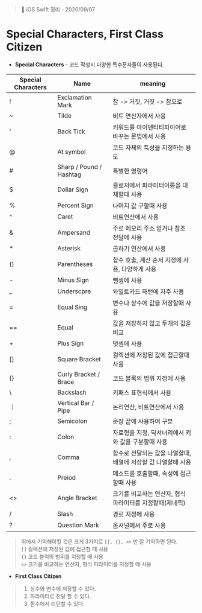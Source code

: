 > 📝 iOS Swift 정리 - 2020/09/07

# Special Characters, First Class Citizen
- **Special Characters** - 코드 작성시 다양한 특수문자들이 사용된다.

| Special Characters | Name | meaning |
|--|--|--|
| ! | Exclamation Mark | 참 -> 거짓, 거짓 -> 참으로   |
| ~ | Tilde | 비트 연산자에서 사용 |
| ' | Back Tick | 키워드를 아이덴티티파이어로 바꾸는 문법에서 사용 |
| @ | At symbol | 코드 자체의 특성을 지정하는 용도 |
| # | Sharp / Pound / Hashtag | 특별한 명령어 |
| $ | Dollar Sign | 클로저에서 파라미터이름을 대체할때 사용 |
| % | Percent Sign | 나머지 값 구할때 사용 |
| ^ | Caret | 비트연산에서 사용 |
| & | Ampersand | 주로 메모리 주소 얻거나 참조 전달에 사용 |
| * | Asterisk | 곱하기 연산에서 사용 |
| () | Parentheses | 함수 호출, 계산 순서 지정에 사용, 다양하게 사용 |
| - | Minus Sign | 뺄셈에 사용 |
| _ | Underscpre | 와일트카드 패턴에 자주 사용 |
| = | Equal Sing | 변수나 상수에 값을 저장할때 사용 |
| == | Equal | 값을 저장하지 않고 두개의 값을 비교 |
| + | Plus Sign | 덧셈에 사용 |
| [] | Square Bracket | 컬렉션에 저장된 값에 접근할때 사용 |
| {} | Curly Bracket / Brace | 코드 블록의 범위 지정에 사용 |
| \ | Backslash | 키패스 표현식에서 사용 |
| ｜ | Vertical Bar / Pipe | 논리연산, 비트연산에서 사용 |
| ; | Semicolon | 문장 끝에 사용하여 구분 |
| : | Colon | 자료형을 지정, 딕셔너리에서 키와 값을 구분할때 사용 |
| , | Comma | 함수로 전달되는 값을 나열할때, 배열에 저장할 값 나열할때 사용 |
| . | Preiod | 메소드를 호출할때, 속성에 접근할때 사용 |
| <> | Angle Bracket | 크기를 비교하는 연산자, 형식 파라미터를 지정할때(제네릭) |
| / | Slash | 경로 지정에 사용 |
| ? | Question Mark | 옵셔널에서 주로 사용 |
> 위에서 기억해야할 것은 크게 3가지로 `[], {}, <>` 만 잘 기억하면 된다. <br>
> `[]` 컬렉션에 저장된 값에 접근할 때 사용 <br>
> `{}` 코드 블럭의 범위를 지정할 때 사용 <br>
> `<>` 크기를 비교하는 연산자, 형식 파라미터를 지정할 때 사용


- **First Class Citizen** 
> 1.  상수와 변수에 저장할 수 있다.
> 2. 파라미터로 전달 할 수 있다. 
> 3. 함수에서 리턴할 수 있다.
